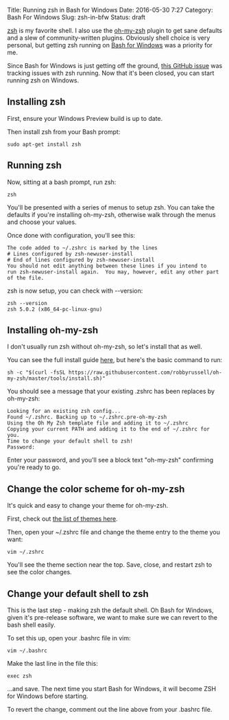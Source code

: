 Title: Running zsh in Bash for Windows
Date: 2016-05-30 7:27
Category: Bash For Windows
Slug: zsh-in-bfw
Status: draft

[zsh](http://zsh.org) is my favorite shell.  I also use the [oh-my-zsh](https://github.com/robbyrussell/oh-my-zsh) plugin to get sane defaults and a slew of community-written plugins.  Obviously shell choice is very personal, but getting zsh running on [Bash for Windows](https://github.com/Microsoft/BashOnWindows) was a priority for me.

Since Bash for Windows is just getting off the ground, [this GitHub issue](https://github.com/Microsoft/BashOnWindows/issues/91) was tracking issues with zsh running.  Now that it's been closed, you can start running zsh on Windows.

## Installing zsh

First, ensure your Windows Preview build is up to date.

Then install zsh from your Bash prompt:

```
sudo apt-get install zsh
```

## Running zsh

Now, sitting at a bash prompt, run zsh:

```
zsh
```

You'll be presented with a series of menus to setup zsh.  You can take the defaults if you're installing oh-my-zsh, otherwise walk through the menus and choose your values.

Once done with configuration, you'll see this:

```
The code added to ~/.zshrc is marked by the lines
# Lines configured by zsh-newuser-install
# End of lines configured by zsh-newuser-install
You should not edit anything between these lines if you intend to
run zsh-newuser-install again.  You may, however, edit any other part
of the file.
```

zsh is now setup, you can check with --version:

```
zsh --version
zsh 5.0.2 (x86_64-pc-linux-gnu)
```

## Installing oh-my-zsh

I don't usually run zsh without oh-my-zsh, so let's install that as well.

You can see the full install guide [here](https://github.com/robbyrussell/oh-my-zsh), but here's the basic command to run:

```
sh -c "$(curl -fsSL https://raw.githubusercontent.com/robbyrussell/oh-my-zsh/master/tools/install.sh)"
```

You should see a message that your existing .zshrc has been replaces by oh-my-zsh:

```
Looking for an existing zsh config...
Found ~/.zshrc. Backing up to ~/.zshrc.pre-oh-my-zsh
Using the Oh My Zsh template file and adding it to ~/.zshrc
Copying your current PATH and adding it to the end of ~/.zshrc for you.
Time to change your default shell to zsh!
Password: 
```

Enter your password, and you'll see a block text "oh-my-zsh" confirming you're ready to go.

## Change the color scheme for oh-my-zsh

It's quick and easy to change your theme for oh-my-zsh.

First, check out [the list of themes here](https://github.com/robbyrussell/oh-my-zsh/wiki/themes).

Then, open your ~/.zshrc file and change the theme entry to the theme you want:

```
vim ~/.zshrc
```

You'll see the theme section near the top.  Save, close, and restart zsh to see the color changes.

## Change your default shell to zsh

This is the last step - making zsh the default shell.  Oh Bash for Windows, given it's pre-release software, we want to make sure we can revert to the bash shell easily.

To set this up, open your .bashrc file in vim:

```
vim ~/.bashrc
```

Make the last line in the file this:

```
exec zsh
```

...and save.  The next time you start Bash for Windows, it will become ZSH for Windows before starting.

To revert the change, comment out the line above from your .bashrc file.
